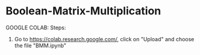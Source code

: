 # Boolean-Matrix-Multiplication

GOOGLE COLAB:
Steps:
1. Go to https://colab.research.google.com/, click on "Upload" and choose the file "BMM.ipynb"
